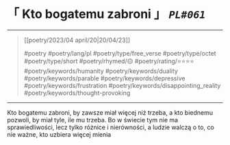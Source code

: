 # &#12300; Kto bogatemu zabroni &#12301; *`PL#061`*

---

> [[poetry/2023/04 april/20|20/04/23]]
> 
> #poetry 
> #poetry/lang/pl 
> #poetry/type/free_verse #poetry/type/octet #poetry/type/short 
> #poetry/rhymed/🟡 
> #poetry/rating/⭐⭐⭐⭐ 
> #poetry/keywords/humanity #poetry/keywords/duality #poetry/keywords/parable #poetry/keywords/depressive #poetry/keywords/frustration #poetry/keywords/disappointing_reality #poetry/keywords/thought-provoking 

---

Kto bogatemu zabroni,
by zawsze miał więcej niż trzeba,
a kto biednemu pozwoli,
by miał tyle, ile mu trzeba.
Bo w świecie tym nie ma sprawiedliwości,
lecz tylko różnice i nierówności,
a ludzie walczą o to, co nie ważne,
kto uzbiera więcej mienia